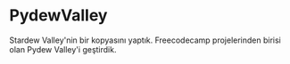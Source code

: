 # PydewValley
Stardew Valley'nin bir kopyasını yaptık. Freecodecamp projelerinden birisi olan Pydew Valley'i geştirdik.
